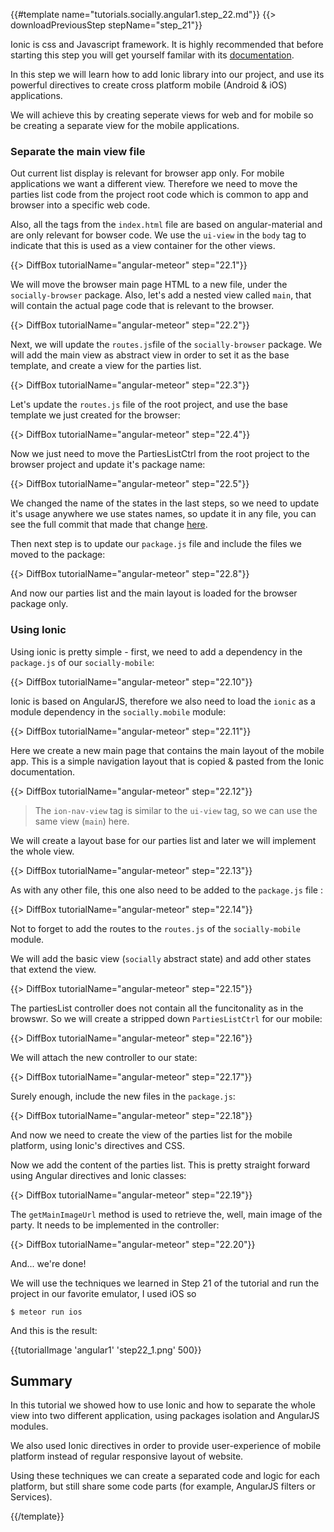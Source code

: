 {{#template name="tutorials.socially.angular1.step_22.md"}}
{{> downloadPreviousStep stepName="step_21"}}

Ionic is css and Javascript framework. It is highly recommended that before starting this step you will get yourself familar with its [documentation](http://ionicframework.com/docs/).

In this step we will learn how to add Ionic library into our project, and use its powerful directives to create cross platform mobile (Android & iOS) applications. 

We will achieve this by creating seperate views for web and for mobile  so be creating a separate view for the mobile applications. 

### Separate the main view file

Out current list display is relevant for browser app only. For mobile applications we want a different view. Therefore we need to move the parties list code from the project root code which is common to app and browser into a specific web code. 

Also, all the tags from the `index.html` file are based on angular-material and are only relevant for bowser code. We use the `ui-view` in the `body` tag to indicate that this is used as a view container for the other views. 

{{> DiffBox tutorialName="angular-meteor" step="22.1"}}

We will move the browser main page HTML to a new file, under the `socially-browser` package. Also, let's add a nested view called `main`, that will contain the actual page code that is relevant to the browser.

{{> DiffBox tutorialName="angular-meteor" step="22.2"}}

Next, we will update the `routes.js`file of the `socially-browser` package. We will add the main view as abstract view in order to set it as the base template, and create a view for the parties list.

{{> DiffBox tutorialName="angular-meteor" step="22.3"}}

Let's update the `routes.js` file of the root project, and use the base template we just created for the browser:

{{> DiffBox tutorialName="angular-meteor" step="22.4"}}

Now we just need to move the PartiesListCtrl from the root project to the browser project and update it's package name:

{{> DiffBox tutorialName="angular-meteor" step="22.5"}}

We changed the name of the states in the last steps, so we need to update it's usage anywhere we use states names, so update it in any file, you can see the full commit that made that change [here](https://github.com/Urigo/meteor-angular-socially/commit/df078be907d053cbd1ffa6071368a60c8f929b97).

Then next step is to update our `package.js` file and include the files we moved to the package: 

{{> DiffBox tutorialName="angular-meteor" step="22.8"}}

And now our parties list and the main layout is loaded for the browser package only.

### Using Ionic

Using ionic is pretty simple - first, we need to add a dependency in the `package.js` of our `socially-mobile`:

{{> DiffBox tutorialName="angular-meteor" step="22.10"}}

Ionic is based on AngularJS, therefore we also need to load the `ionic` as a module dependency in the `socially.mobile` module:

{{> DiffBox tutorialName="angular-meteor" step="22.11"}}

Here we create a new main page that contains the main layout of the mobile app. This is a simple navigation layout that is  copied & pasted from the Ionic documentation.

{{> DiffBox tutorialName="angular-meteor" step="22.12"}}

> The `ion-nav-view` tag is similar to the `ui-view` tag, so we can use the same view (`main`) here.

We will create a layout base for our parties list and later we will implement the whole view.

{{> DiffBox tutorialName="angular-meteor" step="22.13"}}

As with any other file, this one also need to be added to the `package.js` file :

{{> DiffBox tutorialName="angular-meteor" step="22.14"}}

Not to forget to add the routes to the `routes.js` of the `socially-mobile` module.

We will add the basic view (`socially` abstract state) and add other states that extend the view.

{{> DiffBox tutorialName="angular-meteor" step="22.15"}}

The partiesList controller does not contain all the funcitonality as in the browswr. So we will create a stripped down `PartiesListCtrl` for our mobile:

{{> DiffBox tutorialName="angular-meteor" step="22.16"}}

We will attach the new controller to our state:

{{> DiffBox tutorialName="angular-meteor" step="22.17"}}

Surely enough, include the new files in the `package.js`:

{{> DiffBox tutorialName="angular-meteor" step="22.18"}}

And now we need to create the view of the parties list for the mobile platform, using Ionic's directives and CSS.

Now we add the content of the parties list. This is pretty straight forward using Angular directives and Ionic classes:

{{> DiffBox tutorialName="angular-meteor" step="22.19"}}

The `getMainImageUrl` method is used to retrieve the, well, main image of the party. It needs to be implemented in the controller:

{{> DiffBox tutorialName="angular-meteor" step="22.20"}}

And... we're done!

We will use the techniques we learned in Step 21 of the tutorial and run the project in our favorite emulator, I used iOS so

    $ meteor run ios

And this is the result:

{{tutorialImage 'angular1' 'step22_1.png' 500}}

## Summary

In this tutorial we showed how to use Ionic and how to separate the whole view into two different application, using packages isolation and AngularJS modules.

We also used Ionic directives in order to provide user-experience of mobile platform instead of regular responsive layout of website.

Using these techniques we can create a separated code and logic for each platform, but still share some code parts (for example, AngularJS filters or Services).

{{/template}}
